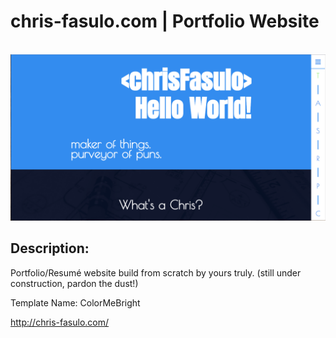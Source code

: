 <h1>chris-fasulo.com | Portfolio Website</h1><br>
<img src="resources/images/chris-fasuloScreenshot.png">
<br>
<h2>Description:</h2>
<p>Portfolio/Resum&eacute; website build from scratch by yours truly. (still under construction, pardon the dust!)</p>
<p>Template Name: ColorMeBright</p>

http://chris-fasulo.com/
